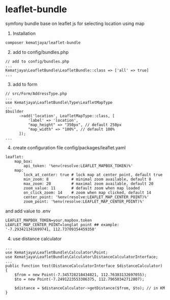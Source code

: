 # leaflet-bundle
symfony bundle base on leaflet js for selecting location using map
1. Installation
```
composer kematjaya/leaflet-bundle
```
2. add to config/bundles.php
```
// add to config/bundles.php
...
Kematjaya\LeafletBundle\LeafletBundle::class => ['all' => true]
...
```
3. add to form
```
// src/Form/AddressType.php
...
use Kematjaya\LeafletBundle\Type\LeafletMapType
...
$builder
      ->add('location', LeafletMapType::class, [
          'label' => 'location',
          "map_height" => "350px", // default 250px
          "map_width" => "100%", // default 100%
      ]);
...
```
4. create configuration file config/packages/leaflet.yaml
```
leaflet:
    map_box: 
        api_token: '%env(resolve:LEAFLET_MAPBOX_TOKEN)%'
    map: 
        lock_at_center: true # lock map at center point, default true
        min_zoom: 8          # minimal zoom available, default 8
        max_zoom: 20         # maximal zoom available, default 20
        zoom_value: 11       # default zoom when map loaded
        on_click_zoom: 14    # zoom when map clicked, default 14
        center_point: '%env(resolve:LEAFLET_MAP_CENTER_POINT)%'
        zoom_point: '%env(resolve:LEAFLET_MAP_CENTER_POINT)%'
```
and add value to .env
```
LEAFLET_MAPBOX_TOKEN=your.mapbox.token
LEAFLET_MAP_CENTER_POINT=longlat point ## example: '-7.293421341699741, 112.73709354459358'
```
4. use distance calculator
```
...
use Kematjaya\LeafletBundle\Calculator\Point;
use Kematjaya\LeafletBundle\Calculator\DistanceCalculatorInterface;
...
public function test(DistanceCalculatorInterface $distanceCalculator) 
{
    $from = new Point(-7.345728218434821, 112.76383132697055);
    $to = new Point(-7.2491223553386375, 112.79650342712807);

    $distance = $distanceCalculator->getDistance($from, $to); // in KM
}
```
